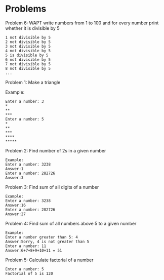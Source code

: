 # Problems

Problem 6: WAPT write numbers from 1 to 100 and for every number print whether it is divisible by 5

```
1 not divisible by 5
2 not divisible by 5
3 not divisible by 5
4 not divisible by 5
5 is divisible by 5
6 not divisible by 5
7 not divisible by 5
8 not divisible by 5
...
```

Problem 1: Make a triangle

Example:

```
Enter a number: 3
*
**
***
Enter a number: 5
*
**
***
****
*****
```

Problem 2: Find number of 2s in a given number

```
Example:
Enter a number: 3238
Answer:1
Enter a number: 282726
Answer:3
```

Problem 3: Find sum of all digits of a number

```
Example:
Enter a number: 3238
Answer:16
Enter a number: 282726
Answer:27
```

Problem 4: Find sum of all numbers above 5 to a given number

```
Example:
Enter a number greater than 5: 4
Answer:Sorry, 4 is not greater than 5
Enter a number: 11
Answer:6+7+8+9+10+11 = 51
```

Problem 5: Calculate factorial of a number

```
Enter a number: 5
Factorial of 5 is 120
```



